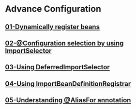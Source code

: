 # Advance Configuration

## [01-Dynamically register beans](01-dynamically-register-beans/README.md)

## [02-@Configuration selection by using ImportSelector](02-@configuration-selection-by-using-importselector/README.md)

## [03-Using DeferredImportSelector](03-using-deferredimportselector/README.md)

## [04-Using ImportBeanDefinitionRegistrar](04-using-importbeandefinitionregistrar/README.md)

## [05-Understanding @AliasFor annotation](05-understanding-@aliasfor-annotation/README.md)

